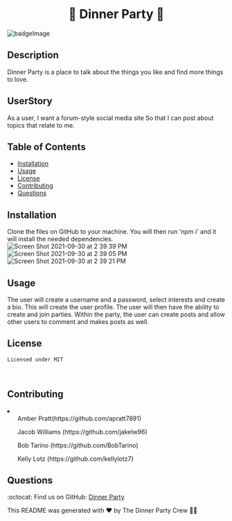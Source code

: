 <h1 align="center"> 🎉 Dinner Party 🎉</h1>

![badgeImage](https://img.shields.io/badge/license-MIT-blue)

## Description
Dinner Party is a place to talk about the things you like and find more things to love.
## UserStory
As a user,
I want a forum-style social media site
So that I can post about topics that relate to me. 
## Table of Contents
- [Installation](#install)
- [Usage](#usage)
- [License](#license)
- [Contributing](#contribution)
- [Questions](#questions)
## Installation

 Clone the files on GitHub to your machine. You will then run 'npm i' and it will install the needed dependencies.
 ![Screen Shot 2021-09-30 at 2 39 39 PM](https://user-images.githubusercontent.com/79377937/135519902-18c4bb1f-44d4-401a-835a-4adc863fa266.png)
![Screen Shot 2021-09-30 at 2 39 05 PM](https://user-images.githubusercontent.com/79377937/135520028-920d0bfa-980f-4aeb-9fdb-1792449075a5.png)
![Screen Shot 2021-09-30 at 2 39 21 PM](https://user-images.githubusercontent.com/79377937/135520049-6d9725d7-0150-489d-8011-b7a178e019d9.png)


## Usage
The user will create a username and a password, select interests and create a bio. This will create the user profile. The user will then have the ability to create and join parties. Within the party, the user can create posts and allow other users to comment and makes posts as well.

<!--insert deployable link here-->

## License
    Licensed under MIT
<br />

## Contributing
<li>
<ul>Amber Pratt(https://github.com/apratt7891)</ul>
<ul>Jacob Williams (https://github.com/jakelw96)</ul>
<ul>Bob Tarino (https://github.com/BobTarino)</ul>
<ul>Kelly Lotz (https://github.com/kellylotz7)</ul>
</li>

## Questions

:octocat: Find us on GitHub: [Dinner Party](https://github.com/jakelw96/dinner-party)<br />


This README was generated with ❤️ by The Dinner Party Crew 👩‍💻
